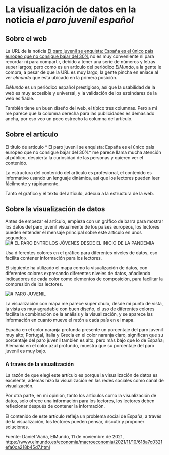﻿

# La visualización de datos en la noticia *el paro juvenil español*

## Sobre el web 
La URL de la noticia [ El paro juvenil se enquista: España es el único país europeo que no consigue bajar del 30%](https://www.elmundo.es/economia/macroeconomia/2021/11/10/618a7c0321efa0ca218b45d7.html) no es muy conveniente ni para recordar ni para compartir, debido a tener una serie de números y letras super largos; pero como es un artículo del periódico *ElMundo*, a  la gente le compra, a pesar de que la URL es muy largo, la gente pincha en enlace al ver *elmundo* que está ubicado en la primera posición. 

*ElMundo* es un periódico español prestigioso, así que la usabilidad de la web es muy accesible y universal, y la validación de los estándares de la web es fiable. 

También tiene un buen diseño del web, el típico tres columnas. Pero a mí me parece que la columna derecha para las publicidades es demasiado ancha, por eso veo un poco estrecho la columna del artículo. 

## Sobre el artículo 
El título de artículo * El paro juvenil se enquista: España es el único país europeo que no consigue bajar del 30%* me parece llama mucha atención al público, despierta la curiosidad de las personas y quieren ver el contenido.

La estructura del contenido del artículo es profesional, el contenido es informativo usando un lenguaje dinámica, así que los lectores pueden leer fácilmente y rápidamente.

Tanto el gráfico y el texto del artículo, adecua a la estructura de la web.
## Sobre la visualización de datos 

Antes de empezar el artículo, empieza con un gráfico de barra para mostrar los datos del paro juvenil visualmente de los países europeos, los lectores pueden entender el mensaje principal sobre este artículo en unos segundos. 
![# EL PARO ENTRE LOS JÓVENES  
DESDE EL INICIO DE LA PANDEMIA](https://e00-elmundo.uecdn.es/elmundo/2021/graficos/nov/s1/apertura-paro-juvenil-989.jpg)

Usa diferentes colores en el gráfico para diferentes niveles de datos, eso facilita contener información para los lectores. 

El siguiente ha utilizado el mapa como la visualización de datos, con diferentes colores expresando diferentes niveles de datos, añadiendo indicadores de cada color como elementos de composición, para facilitar la compresión de los lectores.

![# PARO JUVENIL](https://phantom-elmundo.unidadeditorial.es/2696f6eefa4792f62ed2b6a4d823bafa/f/jpg/assets/multimedia/imagenes/2021/11/10/16365199153485.jpg)


La visualización con mapa me parece super chulo, desde mi punto de vista, la vista es muy agradable con buen diseño, el uso de diferentes colores facilita la combinación de la análisis y la visualización, y se aparece las información en cuanto mueve el ratón a cada país en el mapa.

España en el color naranja profunda presente un porcentaje del paro juvenil muy alto; Portugal, Italia y Grecia en el color naranja claro, significan que su porcentaje del paro juvenil también es alto, pero más bajo que lo de España; Alemania en el color azul profundo, muestra que su porcentaje del paro juvenil es muy bajo.

### A través de la visualización  
La razón de que elegí este artículo es porque la visualización de datos es excelente, además hizo la visualización en las redes sociales como canal de visualización.

Por otra parte, en mi opinión, tanto los artículos como la visualización de datos, solo ofrece una información para los lectores, los lectores deben reflexionar después de contener la información.

El contenido de este artículo refleja un problema social de España, a través de la visualización, los lectores pueden pensar, discutir y proponer soluciones. 




Fuente:
Daniel Viaña, ElMundo, 11 de noviembre de 2021, https://www.elmundo.es/economia/macroeconomia/2021/11/10/618a7c0321efa0ca218b45d7.html 
